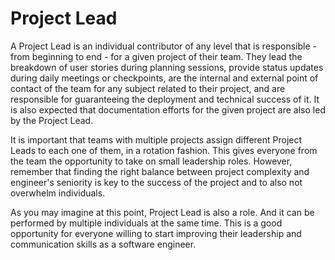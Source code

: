 # Project Lead

A Project Lead is an individual contributor of any level that is responsible - from beginning to end - for a given project of their team. They lead the breakdown of user stories during planning sessions, provide status updates during daily meetings or checkpoints, are the internal and external point of contact of the team for any subject related to their project, and are responsible for guaranteeing the deployment and technical success of it. It is also expected that documentation efforts for the given project are also led by the Project Lead.

It is important that teams with multiple projects assign different Project Leads to each one of them, in a rotation fashion. This gives everyone from the team the opportunity to take on small leadership roles. However, remember that finding the right balance between project complexity and engineer's seniority is key to the success of the project and to also not overwhelm individuals.

As you may imagine at this point, Project Lead is also a role. And it can be performed by multiple individuals at the same time. This is a good opportunity for everyone willing to start improving their leadership and communication skills as a software engineer.